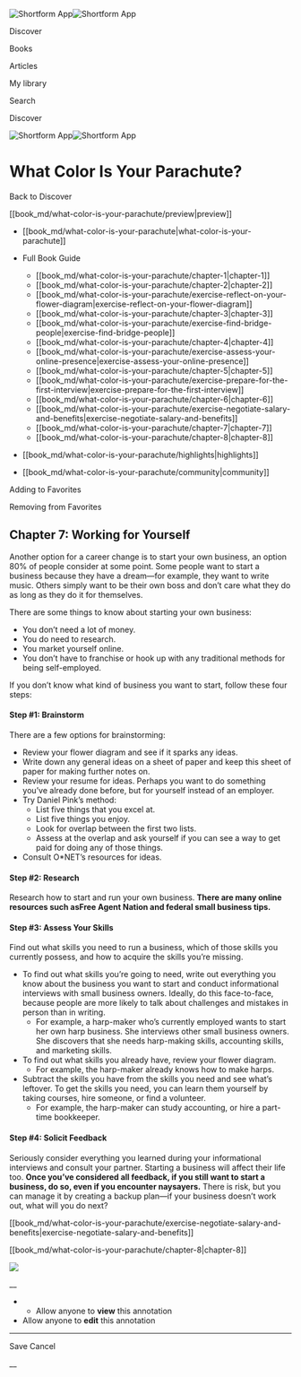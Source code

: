 ![Shortform App](/img/logo.36a2399e.svg)![Shortform App](/img/logo-dark.70c1b072.svg)

Discover

Books

Articles

My library

Search

Discover

![Shortform App](/img/logo.36a2399e.svg)![Shortform App](/img/logo-dark.70c1b072.svg)

# What Color Is Your Parachute?

Back to Discover

[[book_md/what-color-is-your-parachute/preview|preview]]

  * [[book_md/what-color-is-your-parachute|what-color-is-your-parachute]]
  * Full Book Guide

    * [[book_md/what-color-is-your-parachute/chapter-1|chapter-1]]
    * [[book_md/what-color-is-your-parachute/chapter-2|chapter-2]]
    * [[book_md/what-color-is-your-parachute/exercise-reflect-on-your-flower-diagram|exercise-reflect-on-your-flower-diagram]]
    * [[book_md/what-color-is-your-parachute/chapter-3|chapter-3]]
    * [[book_md/what-color-is-your-parachute/exercise-find-bridge-people|exercise-find-bridge-people]]
    * [[book_md/what-color-is-your-parachute/chapter-4|chapter-4]]
    * [[book_md/what-color-is-your-parachute/exercise-assess-your-online-presence|exercise-assess-your-online-presence]]
    * [[book_md/what-color-is-your-parachute/chapter-5|chapter-5]]
    * [[book_md/what-color-is-your-parachute/exercise-prepare-for-the-first-interview|exercise-prepare-for-the-first-interview]]
    * [[book_md/what-color-is-your-parachute/chapter-6|chapter-6]]
    * [[book_md/what-color-is-your-parachute/exercise-negotiate-salary-and-benefits|exercise-negotiate-salary-and-benefits]]
    * [[book_md/what-color-is-your-parachute/chapter-7|chapter-7]]
    * [[book_md/what-color-is-your-parachute/chapter-8|chapter-8]]
  * [[book_md/what-color-is-your-parachute/highlights|highlights]]
  * [[book_md/what-color-is-your-parachute/community|community]]



Adding to Favorites 

Removing from Favorites 

## Chapter 7: Working for Yourself

Another option for a career change is to start your own business, an option 80% of people consider at some point. Some people want to start a business because they have a dream⁠—for example, they want to write music. Others simply want to be their own boss and don’t care what they do as long as they do it for themselves.

There are some things to know about starting your own business:

  * You don’t need a lot of money.
  * You do need to research.
  * You market yourself online.
  * You don’t have to franchise or hook up with any traditional methods for being self-employed.



If you don’t know what kind of business you want to start, follow these four steps:

#### Step #1: Brainstorm

There are a few options for brainstorming:

  * Review your flower diagram and see if it sparks any ideas.
  * Write down any general ideas on a sheet of paper and keep this sheet of paper for making further notes on.
  * Review your resume for ideas. Perhaps you want to do something you’ve already done before, but for yourself instead of an employer.
  * Try Daniel Pink’s method:
    * List five things that you excel at.
    * List five things you enjoy.
    * Look for overlap between the first two lists.
    * Assess at the overlap and ask yourself if you can see a way to get paid for doing any of those things.
  * Consult O*NET’s resources for ideas.



#### Step #2: Research

Research how to start and run your own business. **There are many online resources such asFree Agent Nation and federal small business tips.**

#### Step #3: Assess Your Skills

Find out what skills you need to run a business, which of those skills you currently possess, and how to acquire the skills you’re missing.

  * To find out what skills you’re going to need, write out everything you know about the business you want to start and conduct informational interviews with small business owners. Ideally, do this face-to-face, because people are more likely to talk about challenges and mistakes in person than in writing.
    * For example, a harp-maker who’s currently employed wants to start her own harp business. She interviews other small business owners. She discovers that she needs harp-making skills, accounting skills, and marketing skills.
  * To find out what skills you already have, review your flower diagram.
    * For example, the harp-maker already knows how to make harps.
  * Subtract the skills you have from the skills you need and see what’s leftover. To get the skills you need, you can learn them yourself by taking courses, hire someone, or find a volunteer.
    * For example, the harp-maker can study accounting, or hire a part-time bookkeeper.



#### Step #4: Solicit Feedback

Seriously consider everything you learned during your informational interviews and consult your partner. Starting a business will affect their life too. **Once you’ve considered all feedback, if you still want to start a business, do so, even if you encounter naysayers.** There is risk, but you can manage it by creating a backup plan⁠—if your business doesn’t work out, what will you do next?

[[book_md/what-color-is-your-parachute/exercise-negotiate-salary-and-benefits|exercise-negotiate-salary-and-benefits]]

[[book_md/what-color-is-your-parachute/chapter-8|chapter-8]]

![](https://bat.bing.com/action/0?ti=56018282&Ver=2&mid=871ebce7-a77e-46ba-bbec-cbefb45c1688&sid=72e6e650642c11eeb2dd2161d176fe8d&vid=72e70890642c11eeb72d79fe7b6df2c6&vids=0&msclkid=N&pi=0&lg=en-US&sw=800&sh=600&sc=24&nwd=1&tl=Shortform%20%7C%20Book&p=https%3A%2F%2Fwww.shortform.com%2Fapp%2Fbook%2Fwhat-color-is-your-parachute%2Fchapter-7&r=&lt=983&evt=pageLoad&sv=1&rn=247110)

__

  *   * Allow anyone to **view** this annotation
  * Allow anyone to **edit** this annotation



* * *

Save Cancel

__



